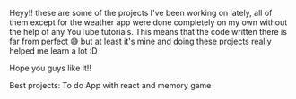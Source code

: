 Heyy!! these are some of the projects I've been working on lately,
all of them except for the weather app were done completely on my own without the help
of any YouTube tutorials. This means that the code written there is far from perfect 😅
but at least it's mine and doing these projects really helped me learn a lot :D

Hope you guys like it!!

Best projects: To do App with react and memory game
